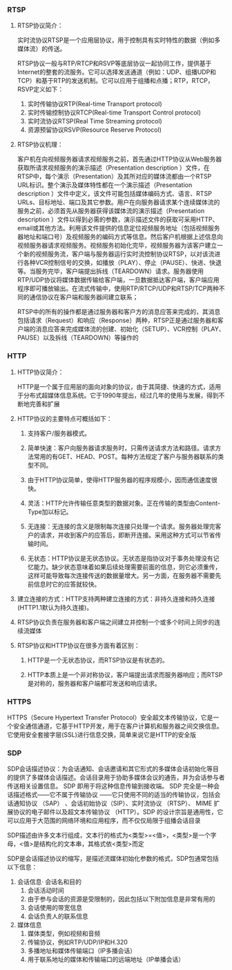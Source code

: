 ### RTSP
1. RTSP协议简介：

   实时流协议RTSP是一个应用层协议，用于控制具有实时特性的数据（例如多媒体流）的传送。

   RTSP协议一般与RTP/RTCP和RSVP等底层协议一起协同工作，提供基于Internet的整套的流服务。它可以选择发送通道（例如：UDP、组播UDP和TCP）和基于RTP的发送机制。它可以应用于组播和点播；RTP，RTCP，RSVP定义如下：

   1. 实时传输协议RTP(Real-time Transport protocol)
   2. 实时传输控制协议RTCP(Real-time Transport Control protocol)
   3. 实时流协议RTSP(Real Time Streaming protocol)
   4. 资源预留协议RSVP(Resource Reserve Protocol)

2. RTSP协议机理：

   客户机在向视频服务器请求视频服务之前，首先通过HTTP协议从Web服务器获取所请求视频服务的演示描述（Presentation description ）文件，在RTSP中，每个演示（Presentation）及其所对应的媒体流都由一个RTSP URL标识。整个演示及媒体特性都在一个演示描述（Presentation description ）文件中定义，该文件可能包括媒体编码方式、语言、RTSP URLs、目标地址、端口及其它参数。用户在向服务器请求某个连续媒体流的服务之前，必须首先从服务器获得该媒体流的演示描述（Presentation description ）文件以得到必需的参数，演示描述文件的获取可采用HTTP、email或其他方法。利用该文件提供的信息定位视频服务地址（包括视频服务器地址和端口号）及视频服务的编码方式等信息。然后客户机根据上述信息向视频服务器请求视频服务。视频服务初始化完毕，视频服务器为该客户建立一个新的视频服务流，客户端与服务器运行实时流控制协议RTSP，以对该流进行各种VCR控制信号的交换，如播放（PLAY）、停止（PAUSE）、快进、快退等。当服务完毕，客户端提出拆线（TEARDOWN）请求。服务器使用RTP/UDP协议将媒体数据传输给客户端，一旦数据抵达客户端，客户端应用程序即可播放输出。在流式传输中，使用RTP/RTCP/UDP和RTSP/TCP两种不同的通信协议在客户端和服务器间建立联系；

   RTSP中的所有的操作都是通过服务器和客户方的消息应答来完成的，其消息包括请求（Request）和响应（Response）两种，RTSP正是通过服务器和客户端的消息应答来完成媒体流的创建、初始化（SETUP）、VCR控制（PLAY、PAUSE）以及拆线（TEARDOWN）等操作的



### HTTP

1. HTTP协议简介：

   HTTP是一个属于应用层的面向对象的协议，由于其简捷、快速的方式，适用于分布式超媒体信息系统。它于1990年提出，经过几年的使用与发展，得到不断地完善和扩展

2. HTTP协议的主要特点可概括如下：

   1. 支持客户/服务器模式。

   2. 简单快速：客户向服务器请求服务时，只需传送请求方法和路径。请求方法常用的有GET、HEAD、POST。每种方法规定了客户与服务器联系的类型不同。
   3. 由于HTTP协议简单，使得HTTP服务器的程序规模小，因而通信速度很快。
   4. 灵活：HTTP允许传输任意类型的数据对象。正在传输的类型由Content-Type加以标记。
   5. 无连接：无连接的含义是限制每次连接只处理一个请求。服务器处理完客户的请求，并收到客户的应答后，即断开连接。采用这种方式可以节省传输时间。
   6. 无状态：HTTP协议是无状态协议。无状态是指协议对于事务处理没有记忆能力。缺少状态意味着如果后续处理需要前面的信息，则它必须重传，这样可能导致每次连接传送的数据量增大。另一方面，在服务器不需要先前信息时它的应答就较快。

3. 建立连接的方式：HTTP支持两种建立连接的方式：非持久连接和持久连接(HTTP1.1默认为持久连接)。

4. RTSP协议负责在服务器和客户端之间建立并控制一个或多个时间上同步的连续流媒体

5. RTSP协议和HTTP协议在很多方面有着区别：

   1. HTTP是一个无状态协议，而RTSP协议是有状态的。

   2. HTTP本质上是一个非对称协议，客户端提出请求而服务器响应；而RTSP是对称的，服务器和客户端都可发送和响应请求。



### HTTPS

HTTPS（Secure Hypertext Transfer Protocol）安全超文本传输协议，它是一个安全通信通道，它基于HTTP开发，用于在客户计算机和服务器之间交换信息。它使用安全套接字层(SSL)进行信息交换，简单来说它是HTTP的安全版



### SDP

SDP会话描述协议：为会话通知、会话邀请和其它形式的多媒体会话初始化等目的提供了多媒体会话描述。会话目录用于协助多媒体会议的通告，并为会话参与者传送相关设置信息。 SDP 即用于将这种信息传输到接收端。 SDP 完全是一种会话描述格式――它不属于传输协议 ――它只使用不同的适当的传输协议，包括会话通知协议 （SAP） 、会话初始协议（SIP）、实时流协议 （RTSP）、 MIME 扩展协议的电子邮件以及超文本传输协议 （HTTP）。SDP 的设计宗旨是通用性，它可以应用于大范围的网络环境和应用程序，而不仅仅局限于组播会话目录

SDP描述由许多文本行组成，文本行的格式为<类型>=<值>，<类型>是一个字母，<值>是结构化的文本串，其格式依<类型>而定

SDP是会话描述协议的缩写，是描述流媒体初始化参数的格式，SDP包通常包括以下信息：

1. 会话信息· 会话名和目的
   1. 会话活动时间
   2. 由于参与会话的资源是受限制的，因此包括以下附加信息是非常有用的
   3. 会话使用的带宽信息
   4. 会话负责人的联系信息
2. 媒体信息
   1. 媒体类型，例如视频和音频
   2. 传输协议，例如RTP/UDP/IP和H.320
   3. 多播地址和媒体传输端口（IP多播会话）
   4. 用于联系地址的媒体和传输端口的远端地址（IP单播会话）